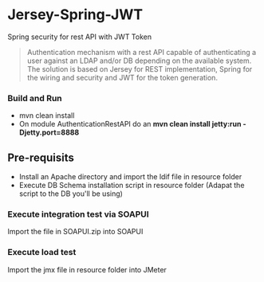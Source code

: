 # Jersey-Spring-JWT
Spring security for rest API with JWT Token

> Authentication mechanism with a rest API capable of authenticating a user against an LDAP and/or DB depending on the available system. 
> The solution is based on Jersey for REST implementation, Spring for the wiring and security and JWT for the token generation.

### Build and Run
* mvn clean install
* On module AuthenticationRestAPI do an **mvn clean install  jetty:run -Djetty.port=8888**

## Pre-requisits
* Install an Apache directory and import the ldif file in resource folder
* Execute DB Schema installation script in resource folder (Adapat the script to the DB you'll be using) 

### Execute integration test via SOAPUI
Import the file in SOAPUI.zip into SOAPUI

### Execute load test
Import the jmx file in resource folder into JMeter

